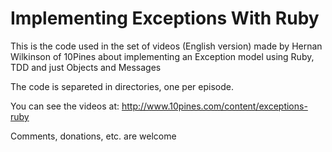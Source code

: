 Implementing Exceptions With Ruby
==============================

This is the code used in the set of videos (English version) made by Hernan Wilkinson of 10Pines about implementing an Exception model using Ruby, TDD and just Objects and Messages

The code is separeted in directories, one per episode.

You can see the videos at: http://www.10pines.com/content/exceptions-ruby

Comments, donations, etc. are welcome
